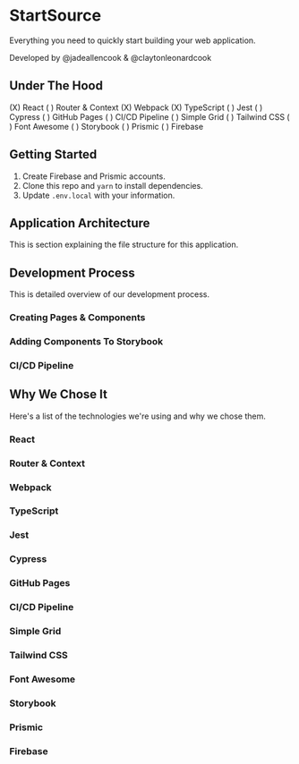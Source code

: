 # StartSource

Everything you need to quickly start building your web application.

Developed by @jadeallencook & @claytonleonardcook

## Under The Hood

(X) React
( ) Router & Context
(X) Webpack
(X) TypeScript
( ) Jest
( ) Cypress
( ) GitHub Pages
( ) CI/CD Pipeline
( ) Simple Grid
( ) Tailwind CSS
( ) Font Awesome
( ) Storybook
( ) Prismic
( ) Firebase

## Getting Started

1. Create Firebase and Prismic accounts. 
1. Clone this repo and `yarn` to install dependencies. 
1. Update `.env.local` with your information. 

## Application Architecture

This is section explaining the file structure for this application.

## Development Process

This is detailed overview of our development process.

### Creating Pages & Components

### Adding Components To Storybook

### CI/CD Pipeline

## Why We Chose It

Here's a list of the technologies we're using and why we chose them. 

### React

### Router & Context

### Webpack

### TypeScript

### Jest

### Cypress

### GitHub Pages

### CI/CD Pipeline

### Simple Grid

### Tailwind CSS

### Font Awesome

### Storybook

### Prismic

### Firebase